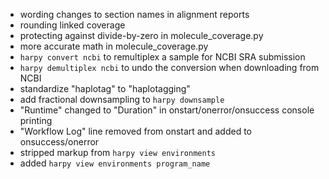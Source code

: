 - wording changes to section names in alignment reports
- rounding linked coverage
- protecting against divide-by-zero in molecule_coverage.py
- more accurate math in molecule_coverage.py
- `harpy convert ncbi` to remultiplex a sample for NCBI SRA submission
- `harpy demultiplex ncbi` to undo the conversion when downloading from NCBI
- standardize "haplotag" to "haplotagging"
- add fractional downsampling to `harpy downsample`
- "Runtime" changed to "Duration" in onstart/onerror/onsuccess console printing
- "Workflow Log" line removed from onstart and added to onsuccess/onerror
- stripped markup from `harpy view environments`
- added `harpy view environments program_name`